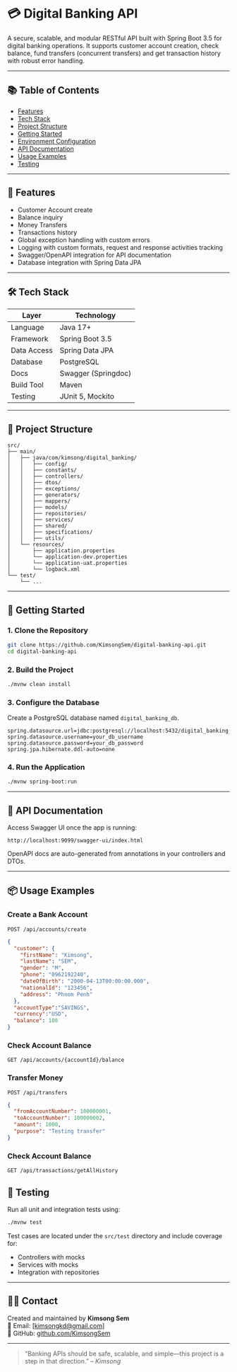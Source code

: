 # 💳 Digital Banking API

A secure, scalable, and modular RESTful API built with Spring Boot 3.5 for digital banking operations. It supports customer account creation, check balance, fund transfers (concurrent transfers) and get transaction history with robust error handling.

---

## 📚 Table of Contents

- [Features](#-features)
- [Tech Stack](#-tech-stack)
- [Project Structure](#-project-structure)
- [Getting Started](#-getting-started)
- [Environment Configuration](#-environment-configuration)
- [API Documentation](#-api-documentation)
- [Usage Examples](#-usage-examples)
- [Testing](#-testing)

---

## 🚀 Features

- Customer Account create  
- Balance inquiry 
- Money Transfers
- Transactions history
- Global exception handling with custom errors
- Logging with custom formats, request and response activities tracking
- Swagger/OpenAPI integration for API documentation  
- Database integration with Spring Data JPA

---

## 🛠 Tech Stack

| Layer           | Technology                |
|----------------|---------------------------|
| Language        | Java 17+                  |
| Framework       | Spring Boot 3.5           |
| Data Access     | Spring Data JPA           |
| Database        | PostgreSQL                |
| Docs            | Swagger (Springdoc)       |
| Build Tool      | Maven                     |
| Testing         | JUnit 5, Mockito          |

---

## 📁 Project Structure

```
src/
├── main/
│   ├── java/com/kimsong/digital_banking/
│   │   ├── config/
│   │   ├── constants/
│   │   ├── controllers/
│   │   ├── dtos/
│   │   ├── exceptions/
│   │   ├── generators/
│   │   ├── mappers/
│   │   ├── models/
│   │   ├── repositories/
│   │   ├── services/
│   │   ├── shared/
│   │   ├── specifications/
│   │   ├── utils/
│   └── resources/
│       ├── application.properties
│       └── application-dev.properties
│       └── application-uat.properties
│       └── logback.xml
└── test/
    └── ...
```

---

## 🧰 Getting Started

### 1. Clone the Repository

```bash
git clone https://github.com/KimsongSem/digital-banking-api.git
cd digital-banking-api
```

### 2. Build the Project

```bash
./mvnw clean install
```

### 3. Configure the Database

Create a PostgreSQL database named `digital_banking_db`.

```properties
spring.datasource.url=jdbc:postgresql://localhost:5432/digital_banking_db
spring.datasource.username=your_db_username
spring.datasource.password=your_db_password
spring.jpa.hibernate.ddl-auto=none
```

### 4. Run the Application

```bash
./mvnw spring-boot:run
```

---

## 📄 API Documentation

Access Swagger UI once the app is running:

```
http://localhost:9099/swagger-ui/index.html
```

OpenAPI docs are auto-generated from annotations in your controllers and DTOs.

---

## 📦 Usage Examples

### Create a Bank Account

`POST /api/accounts/create`

```json
{
  "customer": {
    "firstName": "Kimsong",
    "lastName": "SEM",
    "gender": "M",
    "phone": "0962192240",
    "dateOfBirth": "2000-04-13T00:00:00.000",
    "nationalId": "123456",
    "address": "Phnom Penh"
  },
  "accountType":"SAVINGS",
  "currency":"USD",
  "balance": 100
}
```

### Check Account Balance

`GET /api/accounts/{accountId}/balance`

### Transfer Money

`POST /api/transfers`

```json
{
  "fromAccountNumber": 100000001,
  "toAccountNumber": 100000002,
  "amount": 1000,
  "purpose": "Testing transfer"
}
```

### Check Account Balance

`GET /api/transactions/getAllHistory`

## 🧪 Testing

Run all unit and integration tests using:

```bash
./mvnw test
```

Test cases are located under the `src/test` directory and include coverage for:

- Controllers with mocks
- Services with mocks
- Integration with repositories
---

## 🙋‍♂️ Contact

Created and maintained by **Kimsong Sem**  
📧 Email: [kimsongkd@gmail.com]  
🔗 GitHub: [github.com/KimsongSem](https://github.com/KimsongSem)

---

> “Banking APIs should be safe, scalable, and simple—this project is a step in that direction.” – _Kimsong_
